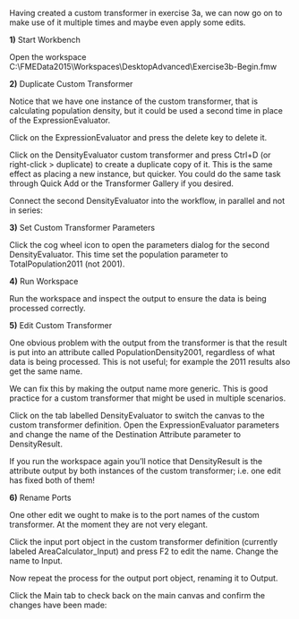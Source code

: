 Having created a custom transformer in exercise 3a, we can now go on to make use of it multiple times and maybe even apply some edits.

**1)** Start Workbench

Open the workspace C:\FMEData2015\Workspaces\DesktopAdvanced\Exercise3b-Begin.fmw

**2)** Duplicate Custom Transformer

Notice that we have one instance of the custom transformer, that is calculating population density, but it could be used a second time in place of the ExpressionEvaluator.

Click on the ExpressionEvaluator and press the delete key to delete it.

Click on the DensityEvaluator custom transformer and press Ctrl+D (or right-click > duplicate) to create a duplicate copy of it. This is the same effect as placing a new instance, but quicker.
You could do the same task through Quick Add or the Transformer Gallery if you desired.

Connect the second DensityEvaluator into the workflow, in parallel and not in series:

**3)** Set Custom Transformer Parameters

Click the cog wheel icon to open the parameters dialog for the second DensityEvaluator. This time set the population parameter to TotalPopulation2011 (not 2001).

**4)** Run Workspace

Run the workspace and inspect the output to ensure the data is being processed correctly.

**5)** Edit Custom Transformer

One obvious problem with the output from the transformer is that the result is put into an attribute called PopulationDensity2001, regardless of what data is being processed. This is not useful; for example the 2011 results also get the same name.

We can fix this by making the output name more generic. This is good practice for a custom transformer that might be used in multiple scenarios.

Click on the tab labelled DensityEvaluator to switch the canvas to the custom transformer definition. Open the ExpressionEvaluator parameters and change the name of the Destination Attribute parameter to DensityResult.

If you run the workspace again you’ll notice that DensityResult is the attribute output by both instances of the custom transformer; i.e. one edit has fixed both of them!

**6)** Rename Ports

One other edit we ought to make is to the port names of the custom transformer. At the moment they are not very elegant.

Click the input port object in the custom transformer definition (currently labeled AreaCalculator_Input) and press F2 to edit the name. Change the name to Input.

Now repeat the process for the output port object, renaming it to Output.

Click the Main tab to check back on the main canvas and confirm the changes have been made: